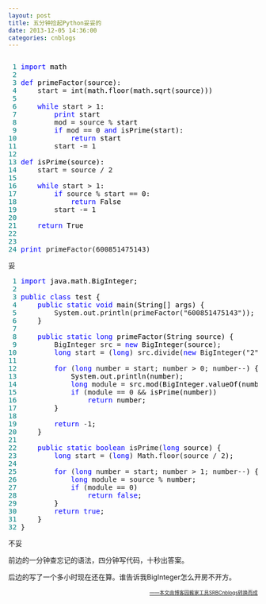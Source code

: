```yaml
---
layout: post
title: 五分钟捡起Python妥妥的
date: 2013-12-05 14:36:00
categories: cnblogs
---
```


<div class="cnblogs_code" onclick="cnblogs_code_show('80c4af98-7c0a-4097-98d7-4d5ec9b5a374')"><img id="code_img_closed_80c4af98-7c0a-4097-98d7-4d5ec9b5a374" class="code_img_closed" src="http://images.cnblogs.com/OutliningIndicators/ContractedBlock.gif" alt="" /><img id="code_img_opened_80c4af98-7c0a-4097-98d7-4d5ec9b5a374" class="code_img_opened" style="display: none;" onclick="cnblogs_code_hide('80c4af98-7c0a-4097-98d7-4d5ec9b5a374',event)" src="http://images.cnblogs.com/OutliningIndicators/ExpandedBlockStart.gif" alt="" />
<div id="cnblogs_code_open_80c4af98-7c0a-4097-98d7-4d5ec9b5a374" class="cnblogs_code_hide">
<pre><span style="color: #008080;"> 1</span> <span style="color: #0000ff;">import</span><span style="color: #000000;"> math
</span><span style="color: #008080;"> 2</span> 
<span style="color: #008080;"> 3</span> <span style="color: #0000ff;">def</span><span style="color: #000000;"> primeFactor(source):
</span><span style="color: #008080;"> 4</span>     start =<span style="color: #000000;"> int(math.floor(math.sqrt(source)))
</span><span style="color: #008080;"> 5</span>     
<span style="color: #008080;"> 6</span>     <span style="color: #0000ff;">while</span> start &gt; 1<span style="color: #000000;">:
</span><span style="color: #008080;"> 7</span>         <span style="color: #0000ff;">print</span><span style="color: #000000;"> start
</span><span style="color: #008080;"> 8</span>         mod = source %<span style="color: #000000;"> start
</span><span style="color: #008080;"> 9</span>         <span style="color: #0000ff;">if</span> mod == 0 <span style="color: #0000ff;">and</span><span style="color: #000000;"> isPrime(start):
</span><span style="color: #008080;">10</span>             <span style="color: #0000ff;">return</span><span style="color: #000000;"> start
</span><span style="color: #008080;">11</span>         start -= 1
<span style="color: #008080;">12</span>         
<span style="color: #008080;">13</span> <span style="color: #0000ff;">def</span><span style="color: #000000;"> isPrime(source):
</span><span style="color: #008080;">14</span>     start = source / 2
<span style="color: #008080;">15</span>     
<span style="color: #008080;">16</span>     <span style="color: #0000ff;">while</span> start &gt; 1<span style="color: #000000;">:
</span><span style="color: #008080;">17</span>         <span style="color: #0000ff;">if</span> source % start ==<span style="color: #000000;"> 0:
</span><span style="color: #008080;">18</span>             <span style="color: #0000ff;">return</span><span style="color: #000000;"> False
</span><span style="color: #008080;">19</span>         start -= 1
<span style="color: #008080;">20</span>         
<span style="color: #008080;">21</span>     <span style="color: #0000ff;">return</span><span style="color: #000000;"> True
</span><span style="color: #008080;">22</span>         
<span style="color: #008080;">23</span>     
<span style="color: #008080;">24</span> <span style="color: #0000ff;">print</span> primeFactor(600851475143)</pre>
</div>
<span class="cnblogs_code_collapse">妥</span></div>
<div class="cnblogs_code" onclick="cnblogs_code_show('e79cfe8f-1a46-4aec-811e-5abc6ee561c5')"><img id="code_img_closed_e79cfe8f-1a46-4aec-811e-5abc6ee561c5" class="code_img_closed" src="http://images.cnblogs.com/OutliningIndicators/ContractedBlock.gif" alt="" /><img id="code_img_opened_e79cfe8f-1a46-4aec-811e-5abc6ee561c5" class="code_img_opened" style="display: none;" onclick="cnblogs_code_hide('e79cfe8f-1a46-4aec-811e-5abc6ee561c5',event)" src="http://images.cnblogs.com/OutliningIndicators/ExpandedBlockStart.gif" alt="" />
<div id="cnblogs_code_open_e79cfe8f-1a46-4aec-811e-5abc6ee561c5" class="cnblogs_code_hide">
<pre><span style="color: #008080;"> 1</span> <span style="color: #0000ff;">import</span><span style="color: #000000;"> java.math.BigInteger;
</span><span style="color: #008080;"> 2</span> 
<span style="color: #008080;"> 3</span> <span style="color: #0000ff;">public</span> <span style="color: #0000ff;">class</span><span style="color: #000000;"> test {
</span><span style="color: #008080;"> 4</span>     <span style="color: #0000ff;">public</span> <span style="color: #0000ff;">static</span> <span style="color: #0000ff;">void</span><span style="color: #000000;"> main(String[] args) {
</span><span style="color: #008080;"> 5</span>         System.out.println(primeFactor("600851475143"<span style="color: #000000;">));
</span><span style="color: #008080;"> 6</span> <span style="color: #000000;">    }
</span><span style="color: #008080;"> 7</span>     
<span style="color: #008080;"> 8</span>     <span style="color: #0000ff;">public</span> <span style="color: #0000ff;">static</span> <span style="color: #0000ff;">long</span><span style="color: #000000;"> primeFactor(String source) {
</span><span style="color: #008080;"> 9</span>         BigInteger src = <span style="color: #0000ff;">new</span><span style="color: #000000;"> BigInteger(source);
</span><span style="color: #008080;">10</span>         <span style="color: #0000ff;">long</span> start = (<span style="color: #0000ff;">long</span>) src.divide(<span style="color: #0000ff;">new</span> BigInteger("2"<span style="color: #000000;">)).longValue();
</span><span style="color: #008080;">11</span>         
<span style="color: #008080;">12</span>         <span style="color: #0000ff;">for</span> (<span style="color: #0000ff;">long</span> number = start; number &gt; 0; number--<span style="color: #000000;">) {
</span><span style="color: #008080;">13</span> <span style="color: #000000;">            System.out.println(number);
</span><span style="color: #008080;">14</span>             <span style="color: #0000ff;">long</span> module =<span style="color: #000000;"> src.mod(BigInteger.valueOf(number)).longValue();
</span><span style="color: #008080;">15</span>             <span style="color: #0000ff;">if</span> (module == 0 &amp;&amp;<span style="color: #000000;"> isPrime(number))
</span><span style="color: #008080;">16</span>                 <span style="color: #0000ff;">return</span><span style="color: #000000;"> number;
</span><span style="color: #008080;">17</span> <span style="color: #000000;">        }
</span><span style="color: #008080;">18</span>         
<span style="color: #008080;">19</span>         <span style="color: #0000ff;">return</span> -1<span style="color: #000000;">;
</span><span style="color: #008080;">20</span> <span style="color: #000000;">    }
</span><span style="color: #008080;">21</span>     
<span style="color: #008080;">22</span>     <span style="color: #0000ff;">public</span> <span style="color: #0000ff;">static</span> <span style="color: #0000ff;">boolean</span> isPrime(<span style="color: #0000ff;">long</span><span style="color: #000000;"> source) {
</span><span style="color: #008080;">23</span>         <span style="color: #0000ff;">long</span> start = (<span style="color: #0000ff;">long</span>) Math.floor(source / 2<span style="color: #000000;">);
</span><span style="color: #008080;">24</span>         
<span style="color: #008080;">25</span>         <span style="color: #0000ff;">for</span> (<span style="color: #0000ff;">long</span> number = start; number &gt; 1; number--<span style="color: #000000;">) {
</span><span style="color: #008080;">26</span>             <span style="color: #0000ff;">long</span> module = source %<span style="color: #000000;"> number;
</span><span style="color: #008080;">27</span>             <span style="color: #0000ff;">if</span> (module == 0<span style="color: #000000;">)
</span><span style="color: #008080;">28</span>                 <span style="color: #0000ff;">return</span> <span style="color: #0000ff;">false</span><span style="color: #000000;">;
</span><span style="color: #008080;">29</span> <span style="color: #000000;">        }
</span><span style="color: #008080;">30</span>         <span style="color: #0000ff;">return</span> <span style="color: #0000ff;">true</span><span style="color: #000000;">;
</span><span style="color: #008080;">31</span> <span style="color: #000000;">    }
</span><span style="color: #008080;">32</span> }</pre>
</div>
<span class="cnblogs_code_collapse">不妥</span></div>
<p>前边的一分钟查忘记的语法，四分钟写代码，十秒出答案。</p>
<p>后边的写了一个多小时现在还在算。谁告诉我BigInteger怎么开房不开方。</p>

<div align=right><a href="https://github.com/mlxy"><font size=1>——本文由博客园搬家工具SRBCnblogs转换而成</font></a></div>